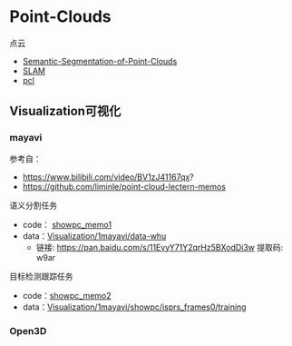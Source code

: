 # Point-Clouds
点云


*  [Semantic-Segmentation-of-Point-Clouds](https://github.com/HuangCongQing/Semantic-Segmentation-of-Point-Clouds)
*  [SLAM](https://github.com/HuangCongQing/SLAM)
* [pcl](https://github.com/HuangCongQing/pcl)



## Visualization可视化


### mayavi

参考自：
* https://www.bilibili.com/video/BV1zJ41167qx?
* https://github.com/liminle/point-cloud-lectern-memos


语义分割任务
* code： [showpc_memo1](Visualization/1mayavi/visualizer/showpc_memo1.py)
* data：[Visualization/1mayavi/data-whu](Visualization/1mayavi/data-whu)  
    * 链接: https://pan.baidu.com/s/11EvyY71Y2qrHz5BXodDi3w 提取码: w9ar 

目标检测跟踪任务

* code：[showpc_memo2](Visualization/1mayavi/visualizer/showpc_memo2.py)
* data：[Visualization/1mayavi/showpc/isprs_frames0/training](Visualization/1mayavi/showpc/isprs_frames0/training)


### Open3D




